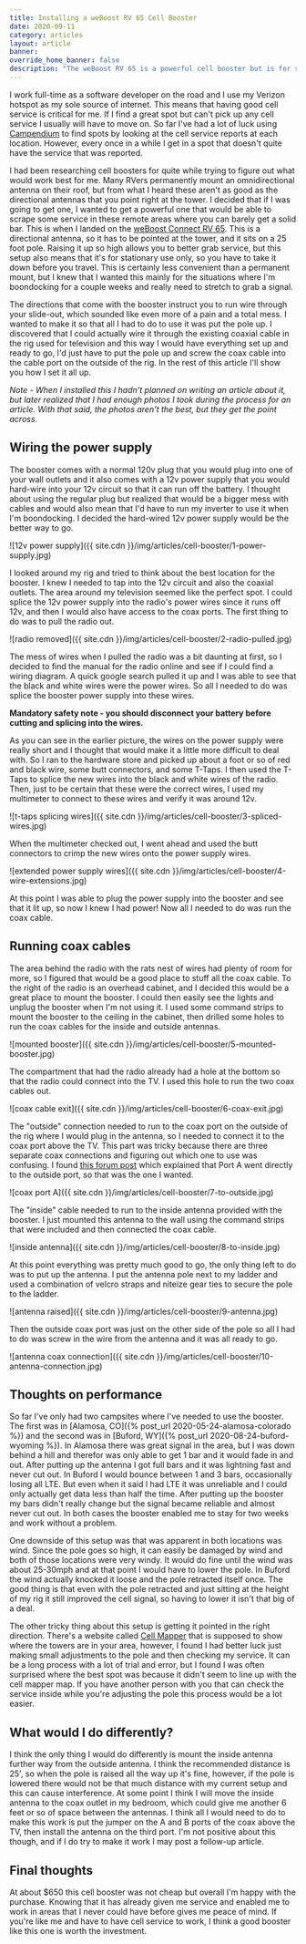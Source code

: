 ```yaml
---
title: Installing a weBoost RV 65 Cell Booster
date: 2020-09-11
category: articles
layout: article
banner: 
override_home_banner: false
description: "The weBoost RV 65 is a powerful cell booster but is for stationary use only, and not particularly convenient. I'll show you how I prewired everything to make it a bit faster to setup."
---
```


I work full-time as a software developer on the road and I use my Verizon hotspot as my sole source of internet. This means that having good cell service is critical for me. If I find a great spot but can't pick up any cell service I usually will have to move on. So far I've had a lot of luck using [Campendium](https://www.campendium.com) to find spots by looking at the cell service reports at each location. However, every once in a while I get in a spot that doesn't quite have the service that was reported. 

I had been researching cell boosters for quite while trying to figure out what would work best for me. Many RVers permanently mount an omnidirectional antenna on their roof, but from what I heard these aren't as good as the directional antennas that you point right at the tower. I decided that if I was going to get one, I wanted to get a powerful one that would be able to scrape some service in these remote areas where you can barely get a solid bar. This is when I landed on the [weBoost Connect RV 65](https://www.amazon.com/gp/product/B07BWFYWNN). This is a directional antenna, so it has to be pointed at the tower, and it sits on a 25 foot pole. Raising it up so high allows you to better grab service, but this setup also means that it's for stationary use only, so you have to take it down before you travel. This is certainly less convenient than a permanent mount, but I knew that I wanted this mainly for the situations where I'm boondocking for a couple weeks and really need to stretch to grab a signal.

The directions that come with the booster instruct you to run wire through your slide-out, which sounded like even more of a pain and a total mess. I wanted to make it so that all I had to do to use it was put the pole up. I discovered that I could actually wire it through the existing coaxial cable in the rig used for television and this way I would have everything set up and ready to go, I'd just have to put the pole up and screw the coax cable into the cable port on the outside of the rig. In the rest of this article I'll show you how I set it all up. 

*Note - When I installed this I hadn't planned on writing an article about it, but later realized that I had enough photos I took during the process for an article. With that said, the photos aren't the best, but they get the point across.*

## Wiring the power supply

The booster comes with a normal 120v plug that you would plug into one of your wall outlets and it also comes with a  12v power supply that you would hard-wire into your 12v circuit so that it can run off the battery. I thought about using the regular plug but realized that would be a bigger mess with cables and would also mean that I'd have to run my inverter to use it when I'm boondocking. I decided the hard-wired 12v power supply would be the better way to go.

![12v power supply]({{ site.cdn }}/img/articles/cell-booster/1-power-supply.jpg)

I looked around my rig and tried to think about the best location for the booster. I knew I needed to tap into the 12v circuit and also the coaxial outlets. The area around my television seemed like the perfect spot. I could splice the 12v power supply into the radio's power wires since it runs off 12v, and then I would also have access to the coax ports. The first thing to do was to pull the radio out.

![radio removed]({{ site.cdn }}/img/articles/cell-booster/2-radio-pulled.jpg)

The mess of wires when I pulled the radio was a bit daunting at first, so I decided to find the manual for the radio online and see if I could find a wiring diagram. A quick google search pulled it up and I was able to see that the black and white wires were the power wires. So all I needed to do was splice the booster power supply into these wires. 

**Mandatory safety note - you should disconnect your battery before cutting and splicing into the wires.**

As you can see in the earlier picture, the wires on the power supply were really short and I thought that would make it a little more difficult to deal with. So I ran to the hardware store and picked up about a foot or so of red and black wire, some butt connectors, and some T-Taps. I then used the T-Taps to splice the new wires into the black and white wires of the radio. Then, just to be certain that these were the correct wires, I used my multimeter to connect to these wires and verify it was around 12v.

![t-taps splicing wires]({{ site.cdn }}/img/articles/cell-booster/3-spliced-wires.jpg)

When the multimeter checked out, I went ahead and used the butt connectors to crimp the new wires onto the power supply wires. 

![extended power supply wires]({{ site.cdn }}/img/articles/cell-booster/4-wire-extensions.jpg)

At this point I was able to plug the power supply into the booster and see that it lit up, so now I knew I had power! Now all I needed to do was run the coax cable.

## Running coax cables

The area behind the radio with the rats nest of wires had plenty of room for more, so I figured that would be a good place to stuff all the coax cable. To the right of the radio is an overhead cabinet, and I decided this would be a great place to mount the booster. I could then easily see the lights and unplug the booster when I'm not using it. I used some command strips to mount the booster to the ceiling in the cabinet, then drilled some holes to run the coax cables for the inside and outside antennas.

![mounted booster]({{ site.cdn }}/img/articles/cell-booster/5-mounted-booster.jpg)

The compartment that had the radio already had a hole at the bottom so that the radio could connect into the TV. I used this hole to run the two coax cables out.

![coax cable exit]({{ site.cdn }}/img/articles/cell-booster/6-coax-exit.jpg)

The "outside" connection needed to run to the coax port on the outside of the rig where I would plug in the antenna, so I needed to connect it to the coax port above the TV. This part was tricky because there are three separate coax connections and figuring out which one to use was confusing. I found [this forum post](https://www.jaycoowners.com/forums/f34/coax-connections-in-27dsrl-19274.html) which explained that Port A went directly to the outside port, so that was the one I wanted. 

![coax port A]({{ site.cdn }}/img/articles/cell-booster/7-to-outside.jpg)

The "inside" cable needed to run to the inside antenna provided with the booster. I just mounted this antenna to the wall using the command strips that were included and then connected the coax cable.

![inside antenna]({{ site.cdn }}/img/articles/cell-booster/8-to-inside.jpg)

At this point everything was pretty much good to go, the only thing left to do was to put up the antenna. I put the antenna pole next to my ladder and used a combination of velcro straps and niteize gear ties to secure the pole to the ladder.

![antenna raised]({{ site.cdn }}/img/articles/cell-booster/9-antenna.jpg)

Then the outside coax port was just on the other side of the pole so all I had to do was screw in the wire from the antenna and it was all ready to go.

![antenna coax connection]({{ site.cdn }}/img/articles/cell-booster/10-antenna-connection.jpg)

## Thoughts on performance

So far I've only had two campsites where I've needed to use the booster. The first was in [Alamosa, CO]({% post_url 2020-05-24-alamosa-colorado %}) and the second was in [Buford, WY]({% post_url 2020-08-24-buford-wyoming %}). In Alamosa there was great signal in the area, but I was down behind a hill and therefor was only able to get 1 bar and it would fade in and out. After putting up the antenna I got full bars and it was lightning fast and never cut out. In Buford I would bounce between 1 and 3 bars, occasionally losing all LTE. But even when it said I had LTE it was unreliable and I could only actually get data less than half the time. After putting up the booster my bars didn't really change but the signal became reliable and almost never cut out. In both cases the booster enabled me to stay for two weeks and work without a problem. 

One downside of this setup was that was apparent in both locations was wind. Since the pole goes so high, it can easily be damaged by wind and both of those locations were very windy. It would do fine until the wind was about 25-30mph and at that point I would have to lower the pole. In Buford the wind actually knocked it loose and the pole retracted itself once. The good thing is that even with the pole retracted and just sitting at the height of my rig it still improved the cell signal, so having to lower it isn't that big of a deal. 

The other tricky thing about this setup is getting it pointed in the right direction. There's a website called [Cell Mapper](https://www.cellmapper.net/map) that is supposed to show where the towers are in your area, however, I found I had better luck just making small adjustments to the pole and then checking my service. It can be a long process with a lot of trial and error, but I found I was often surprised where the best spot was because it didn't seem to line up with the cell mapper map. If you have another person with you that can check the service inside while you're adjusting the pole this process would be a lot easier.

## What would I do differently?

I think the only thing I would do differently is mount the inside antenna further way from the outside antenna. I think the recommended distance is 25', so when the pole is raised all the way up it's fine, however, if the pole is lowered there would not be that much distance with my current setup and this can cause interference. At some point I think I will move the inside antenna to the coax outlet in my bedroom, which could give me another 6 feet or so of space between the antennas. I think all I would need to do to make this work is put the jumper on the A and B ports of the coax above the TV, then install the antenna on the third port. I'm not positive about this though, and if I do try to make it work I may post a follow-up article. 

## Final thoughts

At about $650 this cell booster was not cheap but overall I'm happy with the purchase. Knowing that it has already given me service and enabled me to work in areas that I never could have before gives me peace of mind. If you're like me and have to have cell service to work, I think a good booster like this one is worth the investment. 

